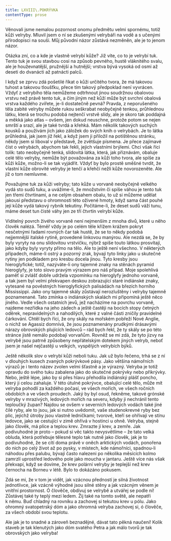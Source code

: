 ```yaml
---
title: LXVIII\.POKRÝVKA
contentType: prose
---
```


Věnovali jsme nemalou pozornost onomu předmětu velmi spornému, totiž kůži velryby. Mluvil jsem o ní se zkušenými velrybáři na vodě a s učenými přírodopisci na souši. Můj původní názor zůstává nezměněn, ale je to jenom názor.

Otázka zní, co a kde je vlastně velrybí kůže? Již víte, co to je velrybí tuk. Tento tuk je svou stavbou cosi na způsob pevného, hustě vláknitého svalu, ale je houževnatější, pružnější a hutnější; vrstva bývá vysoká od osmi až deseti do dvanácti až patnácti palců.

I když se zprvu zdá pošetilé říkat o kůži určitého tvora, že má takovou tuhost a takovou tloušťku, přece tím takový předpoklad není vyvrácen. Vždyť z velrybího těla nemůžeme odtrhnout jinou soudržnou obalovou vrstvu než právě tento tuk, a čím jiným než kůží může být svrchní obalová vrstva každého zvířete, je-li dostatečně pevná? Pravda, z neporušeného těla zabité velryby můžete rukou seškrabat neobyčejně tenkou, průhlednou látku, která se trochu podobá nejtenčí vrstvě slídy, ale je skoro tak poddajná a měkká jako atlas – ovšem, jen dokud neuschne, protože potom se nejen smrští a srazí, ale je také tvrdá a křehká. Mám několik takových suchých kousků a používám jich jako záložek do svých knih o velrybách. Je to látka průhledná, jak jsem již řekl, a když jsem ji přiložil na potištěnou stránku, někdy jsem si liboval v představě, že zvětšuje písmena. Je přece zajímavé číst o velrybách, abychom tak řekli, jejich vlastními brýlemi. Chci však říci tolik: tato neobyčejně tenká, slídovitá látka, která, jak přiznávám, obaluje celé tělo velryby, nemůže být považována za kůži toho tvora, ale spíše za kůži kůže, možno-li se tak vyjádřit. Vždyť by bylo prostě směšné tvrdit, že vlastní kůže obrovité velryby je tenčí a křehčí nežli kůže novorozeněte. Ale již o tom nemluvme.

Považujme tuk za kůži velryby; tato kůže u vorvaně neobyčejně velkého vydá sto sudů tuku, a uvážíme-li, že množstvím či spíše váhou je tento tuk jen třemi čtvrtinami, a ne celým obsahem obalu, to už si můžeme udělat jakousi představu o ohromnosti této oživené hmoty, když sama část pouhé její kůže vydá takový rybník tekutiny. Počítáme-li, že deset sudů váží tunu, máme deset tun čisté váhy jen ze tří čtvrtin velrybí kůže.

Viditelný povrch živého vorvaně není nejmenším z mnoha divů, které u něho člověk nalézá. Téměř vždy je po celém těle křížem krážem pokryt nesčetnými řadami rovných čar tak hustě, že se to někdy podobá nejjemnější italské rytině, provedené linkovou manýrou. Ale nezdá se, že by byly vyryty na onu slídovitou vrstvičku, nýbrž spíše touto látkou prosvítají, jako kdyby byly vyryty přímo na tělo. Ale to ještě není všechno. V některých případech, máme-li ostrý a pozorný zrak, bývají tyto linky jako u skutečné rytiny jen podkladem pro kresbu docela jinou. Tyto kresby jsou hieroglyfické; totiž, nazýváte-li ony tajemné znaky na stěnách pyramid hieroglyfy, je toto slovo pravým výrazem pro náš případ. Moje spolehlivá paměť si zvlášť dobře udržela vzpomínku na hieroglyfy jednoho vorvaně, a tak jsem byl velmi překvapen deskou zobrazující staré indiánské znaky, vytesané na pověstných hieroglyfických palisádách na březích horního Mississippi. Jako ony tajemné skály zůstávají nerozluštěny i velryby tajemně poznamenané. Tato zmínka o indiánských skalách mi připomíná ještě něco jiného. Vedle všech ostatních jevů, jež nacházíme na povrchu vorvaně, najdeme nezřídka na jeho zádech a ještě častěji na bocích stopy četných oděrek, nepravidelných a nahodilých, které z valné části zničily pravidelné čárkování. Chtěl bych říci, že ony skály na mořském pobřeží Nové Anglie, o nichž se Agassiz domnívá, že jsou poznamenány prudkými drásavými nárazy obrovských plujících ledovců – rád bych řekl, že ty skály se po této stránce jistě nemálo podobají vorvaňům. Rovněž se mi zdá, že tyto jizvy na velrybě jsou patrně způsobeny nepřátelským dotekem jiných velryb, neboť jsem je našel nejčastěji u velkých, vyspělých velrybích býků.

Ještě několik slov o velrybí kůži neboli tuku. Jak už bylo řečeno, trhá se z ní v dlouhých kusech zvaných pokrývkové pásy. Jako většina námořních výrazů je i tento název zvolen velmi šťastně a je výrazný. Velryba je totiž opravdu do svého tuku zabalena jako do skutečné pokrývky nebo přikrývky. Nebo, ještě lépe, jako by si přes hlavu přehodila indiánský plášť poncho, který ji celou zahaluje. V této útulné pokrývce, obalující celé tělo, může mít velryba pohodlí za každého počasí, ve všech mořích, ve všech ročních obdobích a ve všech proudech. Jaký by byl osud, řekněme, takové grónské velryby v mrazivých, ledových mořích na severu, kdyby ji nechránil tento teploučký župan? Najdou se ovšem v severních ledových vodách také jiné čilé ryby, ale to jsou, jak si nutno uvědomit, vaše studenokrevné ryby bez plic, jejichž útroby jsou vlastně ledničkami; tvorové, kteří se ohřívají ve stínu ledovce, jako se cestující v zimě ohřívá v hostinci u ohně. Velryba, stejně jako člověk, má plíce a teplou krev. Zmrazte jí krev, a zemře. Jak podivuhodné je proto – pokud si věc takto nevysvětlíme – že tato velká obluda, která potřebuje tělesné teplo tak nutně jako člověk, jak je to podivuhodné, že se cítí doma právě v oněch arktických vodách, ponořena do nich po celý život až po pysky, v místech, kde námořníci, spadnou-li náhodou přes palubu, bývají často nalezeni po několika měsících kolmo zamrzlí uprostřed ledového pole jako moucha v jantaru. Ještě více nás však překvapí, když se dovíme, že krev polární velryby je teplejší než krev černocha na Borneu v létě. Bylo to dokázáno pokusem.

Zdá se mi, že v tom je vidět, jak vzácnou předností je silná životnost jednotlivce, jak vzácně výhodné jsou silné stěny a jak vzácným věnem je vnitřní prostornost. Ó člověče, obdivuj se velrybě a utvářej se podle ní! Zůstávej také ty teplý mezi ledem. Žij také na tomto světě, ale nepatři k němu. Buď chladný na rovníku a zachovej si tekutou krev u pólu. Jako ohromný svatopetrský dóm a jako ohromná velryba zachovej si, ó člověče, za všech období svou teplotu.

Ale jak je to snadné a zároveň beznadějné, dávat tato pěkná naučení! Kolik staveb je tak klenutých jako dóm svatého Petra a jak málo tvorů je tak obrovských jako velryba!
